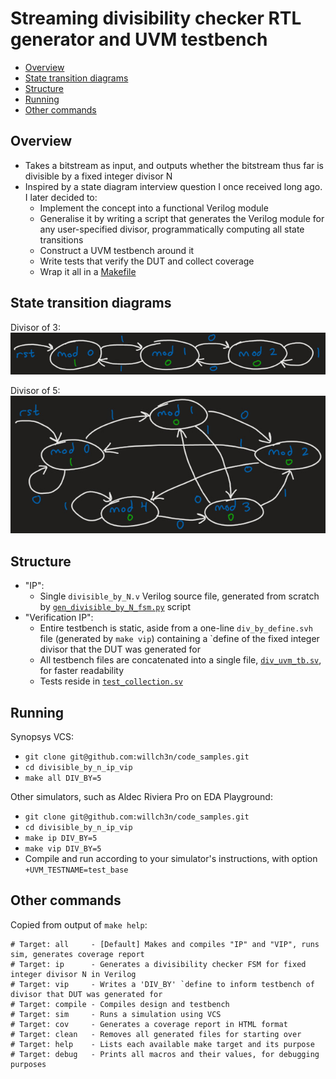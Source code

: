 # Streaming divisibility checker RTL generator and UVM testbench

* [Overview](#Overview)
* [State transition diagrams](#State-transition-diagrams)
* [Structure](#Structure)
* [Running](#Running)
* [Other commands](#Other-commands)

## Overview

* Takes a bitstream as input, and outputs whether the bitstream thus far is divisible by a fixed integer divisor N
* Inspired by a state diagram interview question I once received long ago.  I later decided to:
   * Implement the concept into a functional Verilog module
   * Generalise it by writing a script that generates the Verilog module for any user-specified divisor, programmatically computing all state transitions
   * Construct a UVM testbench around it
   * Write tests that verify the DUT and collect coverage
   * Wrap it all in a [Makefile](Makefile)

## State transition diagrams

Divisor of 3:<br/>
![Divisor of 3](images/div_by_3_state_transition_diagram.jpg)

Divisor of 5:<br/>
![Divisor of 5](images/div_by_5_state_transition_diagram.jpg)

## Structure

* "IP":
   * Single `divisible_by_N.v` Verilog source file, generated from scratch by [`gen_divisible_by_N_fsm.py`](gen_divisible_by_N_fsm.py) script
* "Verification IP":
   * Entire testbench is static, aside from a one-line `div_by_define.svh` file (generated by `make vip`) containing a `define of the fixed integer divisor that the DUT was generated for
   * All testbench files are concatenated into a single file, [`div_uvm_tb.sv`](div_uvm_tb.sv), for faster readability
   * Tests reside in [`test_collection.sv`](test_collection.sv)

## Running

Synopsys VCS:
* `git clone git@github.com:willch3n/code_samples.git`
* `cd divisible_by_n_ip_vip`
* `make all DIV_BY=5`

Other simulators, such as Aldec Riviera Pro on EDA Playground:
* `git clone git@github.com:willch3n/code_samples.git`
* `cd divisible_by_n_ip_vip`
* `make ip DIV_BY=5`
* `make vip DIV_BY=5`
* Compile and run according to your simulator's instructions, with option `+UVM_TESTNAME=test_base`

## Other commands

Copied from output of `make help`:
```
# Target: all     - [Default] Makes and compiles "IP" and "VIP", runs sim, generates coverage report
# Target: ip      - Generates a divisibility checker FSM for fixed integer divisor N in Verilog
# Target: vip     - Writes a 'DIV_BY' `define to inform testbench of divisor that DUT was generated for
# Target: compile - Compiles design and testbench
# Target: sim     - Runs a simulation using VCS
# Target: cov     - Generates a coverage report in HTML format
# Target: clean   - Removes all generated files for starting over
# Target: help    - Lists each available make target and its purpose
# Target: debug   - Prints all macros and their values, for debugging purposes
```

